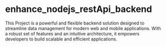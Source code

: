 # enhance_nodejs_restApi_backend
 This Project is a powerful and flexible backend solution designed to streamline data management for modern web and mobile applications. With a robust set of features and an intuitive architecture, it empowers developers to build scalable and efficient applications.
